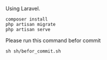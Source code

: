 Using Laravel.

```
composer install
php artisan migrate
php artisan serve
```

Please run this command befor commit
```
sh sh/befor_commit.sh  
```
